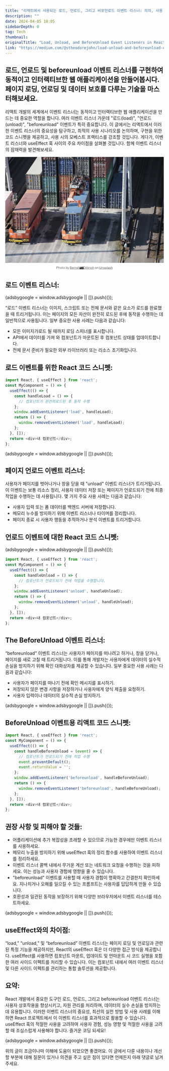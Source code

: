 ```yaml
---
title: "리액트에서 사용되는 로드, 언로드, 그리고 비포언로드 이벤트 리스너: 의의, 사용 사례, 최선의 실천 방법 및 주의점"
description: ""
date: 2024-04-05 18:05
sidebarDepth: 0
tag: Tech
thumbnail: 
originalTitle: "Load, Unload, and BeforeUnload Event Listeners in React: Significance, Use Cases, Best Practices, and Pitfalls"
link: "https://medium.com/@stheodorejohn/load-unload-and-beforeunload-event-listeners-in-react-significance-use-cases-best-practices-59b31ffb5097"
---
```



## 로드, 언로드 및 beforeunload 이벤트 리스너를 구현하여 동적이고 인터랙티브한 웹 애플리케이션을 만들어봅시다. 페이지 로딩, 언로딩 및 데이터 보호를 다루는 기술을 마스터해보세요.

리액트 개발의 세계에서 이벤트 리스너는 동적이고 인터랙티브한 웹 애플리케이션을 만드는 데 중요한 역할을 합니다. 여러 이벤트 리스너 가운데 "로드(load)", "언로드(unload)", "beforeunload" 이벤트가 특히 중요합니다. 이 글에서는 리액트에서 이러한 이벤트 리스너의 중요성을 탐구하고, 최적의 사용 시나리오를 논의하며, 구현을 위한 코드 스니펫을 제공하고, 사용 시의 모베스트 프랙티스를 강조할 것입니다. 게다가, 이벤트 리스너와 useEffect 훅 사이의 주요 차이점을 살펴볼 것입니다. 함께 이벤트 리스너의 잠재력을 발견해보세요.

![로드, 언로드 및 beforeunload 이벤트 리스너의 중요성, 사용 사례, 모베스트 프랙티스 및 함정](./img/LoadUnloadandBeforeUnloadEventListenersinReactSignificanceUseCasesBestPracticesandPitfalls_0.png)

## 로드 이벤트 리스너:

<!-- ui-log 수평형 -->
<ins class="adsbygoogle"
  style="display:block"
  data-ad-client="ca-pub-4877378276818686"
  data-ad-slot="9743150776"
  data-ad-format="auto"
  data-full-width-responsive="true"></ins>
<component is="script">
(adsbygoogle = window.adsbygoogle || []).push({});
</component>

“로드” 이벤트 리스너는 이미지, 스크립트 또는 전체 문서와 같은 요소가 로드를 완료했을 때 트리거됩니다. 이는 페이지의 모든 자산이 완전히 로드된 후에 동작을 수행하는 데 일반적으로 사용됩니다. 일부 중요한 사용 사례는 다음과 같습니다:

- 모든 이미지가로드 될 때까지 로딩 스피너를 표시합니다.
- API에서 데이터를 가져 와 컴포넌트가 마운트된 후 컴포넌트 상태를 업데이트합니다.
- 전체 문서 준비가 필요한 외부 라이브러리 또는 리소스 초기화입니다.

## 로드 이벤트를 위한 React 코드 스니펫:

```js
import React, { useEffect } from 'react';
const MyComponent = () => {
  useEffect(() => {
    const handleLoad = () => {
      // 컴포넌트가 완전히로드된 후 동작 수행
    };
    window.addEventListener('load', handleLoad);
    return () => {
      window.removeEventListener('load', handleLoad);
    };
  }, []);
  return <div>내 컴포넌트</div>;
};
```

<!-- ui-log 수평형 -->
<ins class="adsbygoogle"
  style="display:block"
  data-ad-client="ca-pub-4877378276818686"
  data-ad-slot="9743150776"
  data-ad-format="auto"
  data-full-width-responsive="true"></ins>
<component is="script">
(adsbygoogle = window.adsbygoogle || []).push({});
</component>

## 페이지 언로드 이벤트 리스너:

사용자가 페이지를 벗어나거나 창을 닫을 때 "unload" 이벤트 리스너가 트리거됩니다. 이 이벤트는 보통 리소스 정리, 사용자 데이터 저장 또는 페이지가 언로드되기 전에 최종 작업을 수행하는 데 사용됩니다. 몇 가지 주요 사용 사례는 다음과 같습니다:

- 사용자 입력 또는 폼 데이터를 백엔드 서버에 저장합니다.
- 메모리 누수를 방지하기 위해 이벤트 리스너나 타이머를 정리합니다.
- 페이지 종료 시 사용자 행동을 추적하거나 분석 이벤트를 트리거합니다.

## 언로드 이벤트에 대한 React 코드 스니펫:

<!-- ui-log 수평형 -->
<ins class="adsbygoogle"
  style="display:block"
  data-ad-client="ca-pub-4877378276818686"
  data-ad-slot="9743150776"
  data-ad-format="auto"
  data-full-width-responsive="true"></ins>
<component is="script">
(adsbygoogle = window.adsbygoogle || []).push({});
</component>

```js
import React, { useEffect } from 'react';
const MyComponent = () => {
  useEffect(() => {
    const handleUnload = () => {
      // 컴포넌트가 언로드되기 전에 작업을 수행합니다.
    };
    window.addEventListener('unload', handleUnload);
    return () => {
      window.removeEventListener('unload', handleUnload);
    };
  }, []);
  return <div>내 컴포넌트</div>;
};
```

## The BeforeUnload 이벤트 리스너:

“beforeunload” 이벤트 리스너는 사용자가 페이지를 떠나려고 하거나, 창을 닫거나, 페이지를 새로 고칠 때 트리거됩니다. 이를 통해 개발자는 사용자에게 데이터의 실수적 손실을 방지하기 위해 확인 대화상자를 제공할 수 있습니다. 일부 중요한 사용 사례는 다음과 같습니다:

- 사용자가 페이지를 떠나기 전에 확인 메시지를 표시하기.
- 저장되지 않은 변경 사항을 저장하거나 사용자에게 양식 제출을 요청하기.
- 사용자 입력이나 데이터의 실수적 손실 방지하기.

<!-- ui-log 수평형 -->
<ins class="adsbygoogle"
  style="display:block"
  data-ad-client="ca-pub-4877378276818686"
  data-ad-slot="9743150776"
  data-ad-format="auto"
  data-full-width-responsive="true"></ins>
<component is="script">
(adsbygoogle = window.adsbygoogle || []).push({});
</component>

## BeforeUnload 이벤트용 리액트 코드 스니펫:

```js
import React, { useEffect } from 'react';
const MyComponent = () => {
  useEffect(() => {
    const handleBeforeUnload = (event) => {
      // 컴포넌트가 언로드되기 전에 작업 수행
      event.preventDefault();
      event.returnValue = '';
    };
    window.addEventListener('beforeunload', handleBeforeUnload);
    return () => {
      window.removeEventListener('beforeunload', handleBeforeUnload);
    };
  }, []);
  return <div>내 컴포넌트</div>;
};
```

## 권장 사항 및 피해야 할 것들:

- 어플리케이션에 추가 복잡성을 초래할 수 있으므로 가능한 경우에만 이벤트 리스너를 사용하세요.
- 메모리 누출을 방지하기 위해 useEffect 훅의 정리 함수를 사용하여 이벤트 리스너를 정리하세요.
- 이벤트 리스너 콜백 내에서 무거운 계산 또는 네트워크 요청을 수행하는 것을 피하세요. 이는 성능과 사용자 경험에 영향을 줄 수 있습니다.
- "beforeunload" 이벤트를 사용할 때 사용자 경험이 명확하고 간결한지 확인하세요. 지나치거나 오해를 일으킬 수 있는 프롬프트는 사용자를 답답하게 만들 수 있습니다.
- 호환성과 일관된 동작을 보장하기 위해 다양한 브라우저에서 이벤트 리스너를 테스트하세요.

<!-- ui-log 수평형 -->
<ins class="adsbygoogle"
  style="display:block"
  data-ad-client="ca-pub-4877378276818686"
  data-ad-slot="9743150776"
  data-ad-format="auto"
  data-full-width-responsive="true"></ins>
<component is="script">
(adsbygoogle = window.adsbygoogle || []).push({});
</component>

## useEffect와의 차이점:

“load,” “unload,” 및 “beforeunload” 이벤트 리스너는 페이지 로딩 및 언로딩과 관련된 특정 기능을 제공하지만, React의 useEffect 훅은 더 다양한 접근 방식을 제공합니다. useEffect를 사용하면 컴포넌트 마운트, 업데이트 및 언마운트 시 코드 실행을 포함한 여러 사이드 이펙트를 처리할 수 있습니다. 이는 컴포넌트 내에서 여러 이벤트 리스너 및 다른 사이드 이펙트를 관리하는 통합 솔루션을 제공합니다.

## 요약:

React 개발에서 중요한 도구인 로드, 언로드, 그리고 beforeunload 이벤트 리스너는 사용자 상호작용을 향상시키고, 자원 관리를 처리하며, 데이터의 실수 손실을 방지하는 데 유용합니다. 이러한 이벤트 리스너의 중요성, 최선의 실천 방법 및 사용 사례를 이해하면 React 프로젝트에서 이 이벤트 리스너를 효과적으로 활용할 수 있습니다. useEffect 훅의 적절한 사용을 고려하여 사용자 경험, 성능 영향 및 적절한 사용을 고려할 때 조심스럽게 사용해야 합니다. 즐거운 코딩 되세요!

<!-- ui-log 수평형 -->
<ins class="adsbygoogle"
  style="display:block"
  data-ad-client="ca-pub-4877378276818686"
  data-ad-slot="9743150776"
  data-ad-format="auto"
  data-full-width-responsive="true"></ins>
<component is="script">
(adsbygoogle = window.adsbygoogle || []).push({});
</component>

위의 글이 조금이나마 이해에 도움이 되었으면 좋겠어요. 이 글에서 다룬 내용이나 개선할 부분에 대해 질문이 있거나 의견을 주고 싶은 점이 있다면 언제든지 아래 댓글로 남겨주세요.